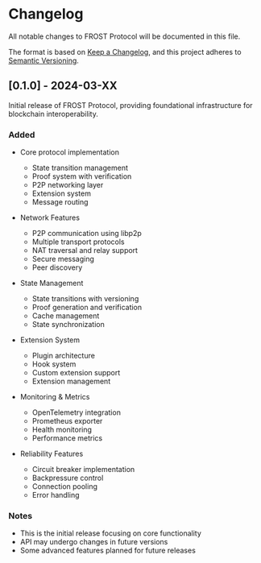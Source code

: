 # Changelog

All notable changes to FROST Protocol will be documented in this file.

The format is based on [Keep a Changelog](https://keepachangelog.com/en/1.0.0/),
and this project adheres to [Semantic Versioning](https://semver.org/spec/v2.0.0.html).

## [0.1.0] - 2024-03-XX

Initial release of FROST Protocol, providing foundational infrastructure for blockchain interoperability.

### Added
- Core protocol implementation
  - State transition management
  - Proof system with verification
  - P2P networking layer
  - Extension system
  - Message routing

- Network Features
  - P2P communication using libp2p
  - Multiple transport protocols
  - NAT traversal and relay support
  - Secure messaging
  - Peer discovery

- State Management
  - State transitions with versioning
  - Proof generation and verification
  - Cache management
  - State synchronization

- Extension System
  - Plugin architecture
  - Hook system
  - Custom extension support
  - Extension management

- Monitoring & Metrics
  - OpenTelemetry integration
  - Prometheus exporter
  - Health monitoring
  - Performance metrics

- Reliability Features
  - Circuit breaker implementation
  - Backpressure control
  - Connection pooling
  - Error handling

### Notes
- This is the initial release focusing on core functionality
- API may undergo changes in future versions
- Some advanced features planned for future releases 